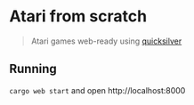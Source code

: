 # Atari from scratch

> Atari games web-ready using [quicksilver](https://github.com/ryanisaacg/quicksilver)

## Running

`cargo web start` and open http://localhost:8000
